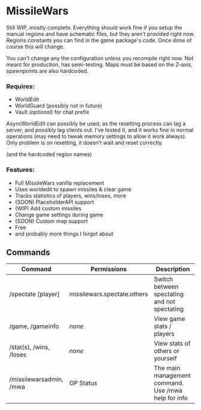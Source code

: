 # MissileWars

Still WIP, mostly complete. Everything should work fine if you setup the manual regions and have schematic files, but they aren't provided right now. Regions constants you can find in the game package's code. Once done of course this will change. 

You can't change any the configuration unless you recompile right now. Not meant for production, has semi-testing. Maps must be based on the Z-axis, spawnpoints are also hardcoded.

### Requires:
* WorldEdit
* WorldGuard (possibly not in future)
* Vault _(optional)_ for chat prefix

AsyncWorldEdit can possibly be used, as the resetting process can lag a server, and possibly lag clients out. I've tested it, and it works fine in normal operations (may need to tweak memory settings to allow it work always). Only problem is on resetting, it doesn't wait and reset correctly.

(and the hardcoded region names)

### Features:
* Full MissileWars vanilla replacement
* Uses worldedit to spawn missiles & clear game
* Tracks statistics of players, wins/loses, more
* (SOON) PlaceholderAPI support
* (WIP) Add custom missiles
* Change game settings during game
* (SOON) Custom map support
* Free
* and probably more things I forgot about

## Commands
| Command                      | Permissions                | Description                                               |
|------------------------------|----------------------------|-----------------------------------------------------------|
| /spectate [player]           | missilewars.spectate.others| Switch between spectating and not spectating              |
| /game, /gameinfo             | _none_                     | View game stats / players                                 |
| /stat(s), /wins, /loses      | _none_                     | View stats of others or yourself                          |
| /missilewarsadmin, /mwa      | OP Status                  | The main management command. Use /mwa help for info       |

